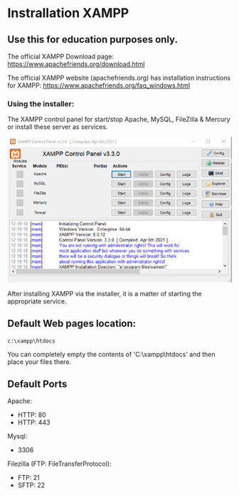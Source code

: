 # Instrallation XAMPP
## Use this for education purposes only.

The official XAMPP Download page: https://www.apachefriends.org/download.html

The official XAMPP website (apachefriends.org) has installation instructions for XAMPP: https://www.apachefriends.org/faq_windows.html

### Using the installer:
The XAMPP control panel for start/stop Apache, MySQL, FileZilla & Mercury or install these server as services.

![alt text](../../Assets/1.%20PHP%20Installation/XAMPP/XAMPP%20Control%20Panel.PNG)

After installing XAMPP via the installer, it is a matter of starting the appropriate service.

## Default Web pages location:
```
c:\xampp\htdocs 
```

You can completely empty the contents of 'C:\xampp\htdocs' and then place your files there.

## Default Ports

Apache: 
- HTTP: 80
- HTTP: 443

Mysql:
- 3306

Filezilla (FTP: FileTransferProtocol):
- FTP: 21
- SFTP: 22